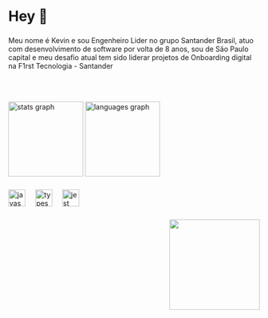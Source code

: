 <h1 align="left">Hey 👋</h1>

###

<p align="left">Meu nome é Kevin e sou Engenheiro Lider no grupo Santander Brasil, atuo com desenvolvimento de software por volta de 8 anos, sou de São Paulo capital e meu desafio atual tem sido liderar projetos de Onboarding digital na F1rst Tecnologia - Santander</p>

###

<br clear="both">

<p align="left"></p>

###

<div align="left">
  <img src="https://github-readme-stats.vercel.app/api?username=kevinllyfreitas&hide_title=false&hide_rank=false&show_icons=false&include_all_commits=true&count_private=true&disable_animations=false&theme=gruvbox_light&locale=en&hide_border=false&order=1" height="150" alt="stats graph"  />
  <img src="https://github-readme-stats.vercel.app/api/top-langs?username=kevinllyfreitas&locale=en&hide_title=false&layout=compact&card_width=320&langs_count=5&theme=gruvbox_light&hide_border=false&order=2" height="150" alt="languages graph"  />
</div>

###

<div align="left">
  <img src="https://cdn.jsdelivr.net/gh/devicons/devicon/icons/javascript/javascript-original.svg" height="34" alt="javascript logo"  />
  <img width="12" />
  <img src="https://cdn.jsdelivr.net/gh/devicons/devicon/icons/typescript/typescript-original.svg" height="34" alt="typescript logo"  />
  <img width="12" />
  <img src="https://cdn.jsdelivr.net/gh/devicons/devicon/icons/jest/jest-plain.svg" height="34" alt="jest logo"  />
</div>

###

<img align="right" height="181" src="https://media1.giphy.com/media/v1.Y2lkPTc5MGI3NjExMWFtMWU1Y2p3bHNuNDNrYXRqMGFuamVlZ2ZvaTF0ZHd6ZmFvNzJzZSZlcD12MV9pbnRlcm5hbF9naWZfYnlfaWQmY3Q9Zw/T7Qx28nEdo9NK/giphy.webp"  />

###

